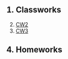 
  <ol>
<h2><li > Classworks</li></h2>
<li> <a href="https://maya-karahbala.github.io/Automata-theory/Classworks/Cw2.html">CW2</a></li>

 <li> <a href="https://maya-karahbala.github.io/Automata-theory/Classworks/Cw3.html">CW3</a></li>
      
      
  <h2><li > Homeworks </li></h2>


